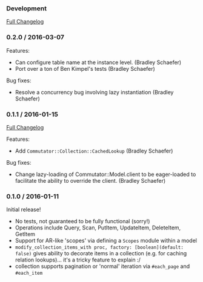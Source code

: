 ### Development
[Full Changelog](http://github.com/tablexi/commutator/compare/v0.2.0...master)

### 0.2.0 / 2016-03-07

Features:

* Can configure table name at the instance level. (Bradley Schaefer)
* Port over a ton of Ben Kimpel's tests (Bradley Schaefer)

Bug fixes:

* Resolve a concurrency bug involving lazy instantiation (Bradley Schaefer)

### 0.1.1 / 2016-01-15
[Full Changelog](http://github.com/tablexi/commutator/compare/v0.1.0...v0.1.1)

Features:

* Add `Commutator::Collection::CachedLookup` (Bradley Schaefer)

Bug fixes:

* Change lazy-loading of Commutator::Model.client to be eager-loaded
  to facilitate the ability to override the client. (Bradley Schaefer)

### 0.1.0 / 2016-01-11

Initial release!

* No tests, not guaranteed to be fully functional (sorry!)
* Operations include Query, Scan, PutItem, UpdateItem, DeleteItem, GetItem
* Support for AR-like 'scopes' via defining a `Scopes` module within a model
* `modify_collection_items_with proc, factory: [boolean](default: false)` gives
  ability to decorate items in a collection (e.g. for caching relation lookups)…
  it's a tricky feature to explain :/
* collection supports pagination or 'normal' iteration via `#each_page` and `#each_item`

